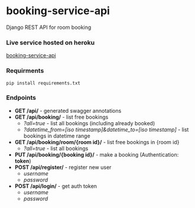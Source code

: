# booking-service-api
Django REST API for room booking

### Live service hosted on heroku
[booking-service-api](https://booking-service-api.herokuapp.com/api/)

### Requirments
`pip install requirements.txt`

### Endpoints
- **GET /api/** - generated swagger annotations
- **GET /api/booking/** - list free bookings
  - *?all=true* - list all bookings (including already booked)
  - *?datetime_from=[iso timestamp]&datetime_to=[iso timestamp]* - list bookings in datetime range
- **GET /api/booking/room/{room id}/** - list free bookings in {room id}
  - *?all=true* - list all bookings
- **PUT /api/booking/{booking id}/** - make a booking (Authentication: **token**)
- **POST /api/register/** - register new user
  - *username*
  - *password*
- **POST /api/login/** - get auth token
  - *username*
  - *password*
